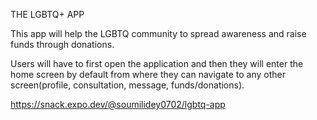 THE LGBTQ+ APP


This app will help the LGBTQ community to spread awareness and raise funds through donations.


Users will have to first open the application and then they will enter the home screen by default from where they can navigate to any other screen(profile, consultation, message, funds/donations). 


https://snack.expo.dev/@soumilidey0702/lgbtq-app
